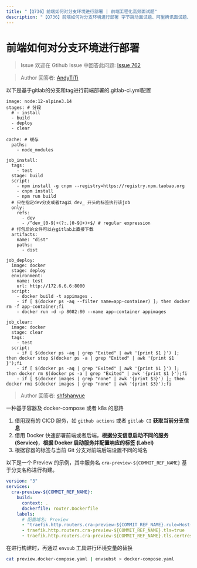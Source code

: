 ```yaml
---
title: "【Q736】前端如何对分支环境进行部署 | 前端工程化高频面试题"
description: "【Q736】前端如何对分支环境进行部署 字节跳动面试题、阿里腾讯面试题、美团小米面试题。"
---
```


# 前端如何对分支环境进行部署

> Issue
> 欢迎在 Gtihub Issue 中回答此问题: [Issue 762](https://github.com/shfshanyue/Daily-Question/issues/762)

> Author
> 回答者: [AndyTiTi](https://github.com/AndyTiTi)

以下是基于gitlab的分支和tag进行前端部署的.gitlab-ci.yml配置

```
image: node:12-alpine3.14
stages: # 分段
  # - install
  - build
  - deploy
  - clear

cache: # 缓存
  paths:
    - node_modules

job_install:
  tags:
    - test
  stage: build
  script:
    - npm install -g cnpm --registry=https://registry.npm.taobao.org
    - cnpm install
    - npm run build
  # 只在指定dev分支或者tag以 dev_ 开头的标签执行该job
  only:
    refs:
      - dev
      - /^dev_[0-9]+(?:.[0-9]+)+$/ # regular expression
  # 打包后的文件可以在gitlab上直接下载
  artifacts:
    name: "dist"
    paths:
      - dist

job_deploy:
  image: docker
  stage: deploy
  environment:
    name: test
    url: http://172.6.6.6:8000
  script:
    - docker build -t appimages .
    - if [ $(docker ps -aq --filter name=app-container) ]; then docker rm -f app-container;fi
    - docker run -d -p 8082:80 --name app-container appimages

job_clear:
  image: docker
  stage: clear
  tags:
    - test
  script:
    - if [ $(docker ps -aq | grep "Exited" | awk '{print $1 }') ]; then docker stop $(docker ps -a | grep "Exited" | awk '{print $1 }');fi
    - if [ $(docker ps -aq | grep "Exited" | awk '{print $1 }') ]; then docker rm $(docker ps -a | grep "Exited" | awk '{print $1 }');fi
    - if [ $(docker images | grep "none" | awk '{print $3}') ]; then docker rmi $(docker images | grep "none" | awk '{print $3}');fi
```

> Author
> 回答者: [shfshanyue](https://github.com/shfshanyue)

一种基于容器及 docker-compose 或者 k8s 的思路

1. 借用现有的 CICD 服务，如 `github actions` 或者 `gitlab CI` **获取当前分支信息**
1. 借用 Docker 快速部署前端或者后端，**根据分支信息启动不同的服务 (Service)**，**根据 Docker 启动服务并配置响应的标签 (Label)**
1. 根据容器的标签与当前 Git 分支对前端后端设置不同的域名

以下是一个 Preview 的示例，其中服务名 `cra-preview-${COMMIT_REF_NAME}` 基于分支名称进行构建。

```yaml
version: "3"
services:
  cra-preview-${COMMIT_REF_NAME}:
    build:
      context: .
      dockerfile: router.Dockerfile
    labels:
      # 配置域名: Preview
      - "traefik.http.routers.cra-preview-${COMMIT_REF_NAME}.rule=Host(`${COMMIT_REF_NAME}.cra.shanyue.tech`)"
      - traefik.http.routers.cra-preview-${COMMIT_REF_NAME}.tls=true
      - traefik.http.routers.cra-preview-${COMMIT_REF_NAME}.tls.certresolver=le
```

在进行构建时，再通过 `envsub` 工具进行环境变量的替换

```bash
cat preview.docker-compose.yaml | envsubst > docker-compose.yaml
```

